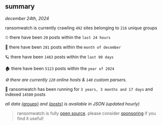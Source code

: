 
## summary
_december 24th, 2024_

ransomwatch is currently crawling `492` sites belonging to `216` unique groups

⏲ there have been `20` posts within the `last 24 hours`

🦈 there have been `281` posts within the `month of december`

🪐 there have been `1463` posts within the `last 90 days`

🏚 there have been `5123` posts within the `year of 2024`

_⚙️ there are currently `120` online hosts & `140` custom parsers._

🦕 ransomwatch has been running for `3 years, 3 months and 17 days` and indexed `14580` posts

_all data  [(groups)](http://ransomwhat.telemetry.ltd/groups) and [(posts)](http://ransomwhat.telemetry.ltd/posts) is available in JSON (updated hourly)_

> ransomwatch is fully [open source](https://github.com/joshhighet/ransomwatch#ransomwatch--). please consider [sponsoring](https://github.com/sponsors/joshhighet) if you find it useful!
